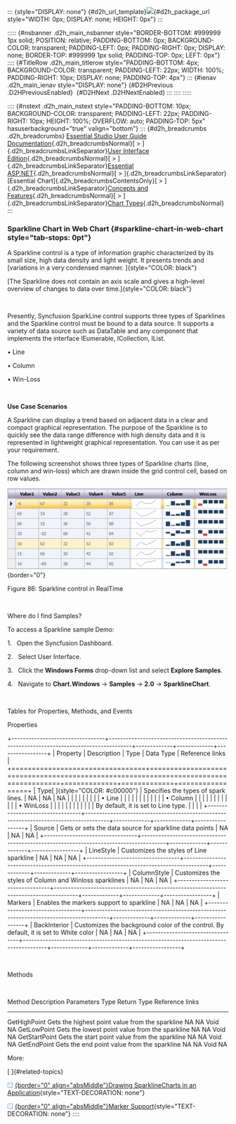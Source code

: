 ::: {style="DISPLAY: none"}
[](ms-xhelp:///?Id=d2h_url_template){#d2h_url_template}![](!package_url!){#d2h_package_url style="WIDTH: 0px; DISPLAY: none; HEIGHT: 0px"}
:::

::::: {#nsbanner .d2h_main_nsbanner style="BORDER-BOTTOM: #999999 1px solid; POSITION: relative; PADDING-BOTTOM: 0px; BACKGROUND-COLOR: transparent; PADDING-LEFT: 0px; PADDING-RIGHT: 0px; DISPLAY: none; BORDER-TOP: #999999 1px solid; PADDING-TOP: 0px; LEFT: 0px"}
:::: {#TitleRow .d2h_main_titlerow style="PADDING-BOTTOM: 4px; BACKGROUND-COLOR: transparent; PADDING-LEFT: 22px; WIDTH: 100%; PADDING-RIGHT: 10px; DISPLAY: none; PADDING-TOP: 4px"}
::: {#ienav .d2h_main_ienav style="DISPLAY: none"}
[](ms-xhelp:///?Id=1d2d6f9c-7f9d-467b-a389-594bd5d36d70){#D2HPrevious .D2HPreviousEnabled}  [](ms-xhelp:///?Id=73a501f1-be34-4a0b-a30e-272d8cf8bfc9){#D2HNext .D2HNextEnabled}
:::
::::
:::::

:::: {#nstext .d2h_main_nstext style="PADDING-BOTTOM: 10px; BACKGROUND-COLOR: transparent; PADDING-LEFT: 22px; PADDING-RIGHT: 10px; HEIGHT: 100%; OVERFLOW: auto; PADDING-TOP: 5px" hasuserbackground="true" valign="bottom"}
::: {#d2h_breadcrumbs .d2h_breadcrumbs}
[Essential Studio User Guide Documentation](ms-xhelp:///?Id=12457748-09e3-4d74-a240-8e049cedf030){.d2h_breadcrumbsNormal}[ \> ]{.d2h_breadcrumbsLinkSeparator}[User Interface Edition](ms-xhelp:///?Id=c29296b7-531c-413b-a0ec-488ca1f7f669){.d2h_breadcrumbsNormal}[ \> ]{.d2h_breadcrumbsLinkSeparator}[Essential ASP.NET](ms-xhelp:///?Id=25c35330-c127-4dad-9a92-ed79dc7261a6){.d2h_breadcrumbsNormal}[ \> ]{.d2h_breadcrumbsLinkSeparator}[Essential Chart]{.d2h_breadcrumbsContentsOnly}[ \> ]{.d2h_breadcrumbsLinkSeparator}[Concepts and Features](ms-xhelp:///?Id=100687ce-82f2-4424-9d16-0949ea76cf15){.d2h_breadcrumbsNormal}[ \> ]{.d2h_breadcrumbsLinkSeparator}[Chart Types](ms-xhelp:///?Id=872a1bee-6f8a-4946-ae0b-0a36ce9e5ea7){.d2h_breadcrumbsNormal}
:::

### Sparkline Chart in Web Chart {#sparkline-chart-in-web-chart style="tab-stops: 0pt"}

A Sparkline control is a type of information graphic characterized by its small size, high data density and light weight. It presents trends and [variations in a very condensed manner. ]{style="COLOR: black"}

[The Sparkline does not contain an axis scale and gives a high-level overview of changes to data over time.]{style="COLOR: black"}

 

Presently, Syncfusion SparkLine control supports three types of Sparklines and the Sparkline control must be bound to a data source. It supports a variety of data source such as DataTable and any component that implements the interface IEumerable, ICollection, IList.

• Line

• Column

• Win-Loss

 

**Use Case Scenarios**

A Sparkline can display a trend based on adjacent data in a clear and compact graphical representation. The purpose of the Sparkline is to quickly see the data range difference with high density data and it is represented in lightweight graphical representation. You can use it as per your requirement.

The following screenshot shows three types of Sparkline charts (line, column and win-loss) which are drawn inside the grid control cell, based on row values.

![](ImagesExt/image64_89.png){border="0"}

Figure 86: Sparkline control in RealTime

 

Where do I find Samples?

To access a Sparkline sample Demo:

1.   Open the Syncfusion Dashboard.

2.   Select User Interface.

3.   Click the **Windows Forms** drop-down list and select **Explore Samples**.

4.   Navigate to **Chart.Windows** -\> **Samples** -\> **2.0** -\> **SparklineChart**.

 

Tables for Properties, Methods, and Events

Properties

+---------------------------------+--------------------------------------------------------------------------------------+-------------+-------------+-----------------+
| Property                        | Description                                                                          | Type        | Data Type   | Reference links |
+=================================+======================================================================================+=============+=============+=================+
| Type[ ]{style="COLOR: #c00000"} | Specifies the types of spark lines.                                                  | NA          | NA          | NA              |
|                                 |                                                                                      |             |             |                 |
|                                 | • Line                                                                               |             |             |                 |
|                                 |                                                                                      |             |             |                 |
|                                 | • Column                                                                             |             |             |                 |
|                                 |                                                                                      |             |             |                 |
|                                 | • WinLoss                                                                            |             |             |                 |
|                                 |                                                                                      |             |             |                 |
|                                 | By default, it is set to Line type.                                                  |             |             |                 |
+---------------------------------+--------------------------------------------------------------------------------------+-------------+-------------+-----------------+
| Source                          | Gets or sets the data source for sparkline data points                               | NA          | NA          | NA              |
+---------------------------------+--------------------------------------------------------------------------------------+-------------+-------------+-----------------+
| LineStyle                       | Customizes the styles of Line sparkline                                              | NA          | NA          | NA              |
+---------------------------------+--------------------------------------------------------------------------------------+-------------+-------------+-----------------+
| ColumnStyle                     | Customizes the styles of Column and Winloss sparklines                               | NA          | NA          | NA              |
+---------------------------------+--------------------------------------------------------------------------------------+-------------+-------------+-----------------+
| Markers                         | Enables the markers support to sparkline                                             | NA          | NA          | NA              |
+---------------------------------+--------------------------------------------------------------------------------------+-------------+-------------+-----------------+
| BackInterior                    | Customizes the background color of the control. By default, it is set to White color | NA          | NA          | NA              |
+---------------------------------+--------------------------------------------------------------------------------------+-------------+-------------+-----------------+

 

Methods

 

  Method          Description                                       Parameters   Type   Return Type   Reference links
  --------------- ------------------------------------------------- ------------ ------ ------------- -----------------
  GetHighPoint    Gets the highest point value from the sparkline   NA           NA     Void          NA
  GetLowPoint     Gets the lowest point value from the sparkline    NA           NA     Void          NA
  GetStartPoint   Gets the start point value from the sparkline     NA           NA     Void          NA
  GetEndPoint     Gets the end point value from the sparkline       NA           NA     Void          NA

More:

[ ]{#related-topics}

[![](button.gif){border="0" align="absMiddle"}Drawing SparklineCharts in an Application](ms-xhelp:///?Id=87e6f4bb-b837-481e-9a76-7bb127cea8d5){style="TEXT-DECORATION: none"}

[![](button.gif){border="0" align="absMiddle"}Marker Support](ms-xhelp:///?Id=76e1665f-fb1c-4a88-ac75-e343930f79dd){style="TEXT-DECORATION: none"}
::::
